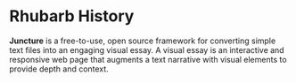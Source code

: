 # Rhubarb History

 **Juncture** is a free-to-use, open source framework for converting simple text files into an engaging visual essay. A visual essay is an interactive and responsive web page that augments a text narrative with visual elements to provide depth and context.


